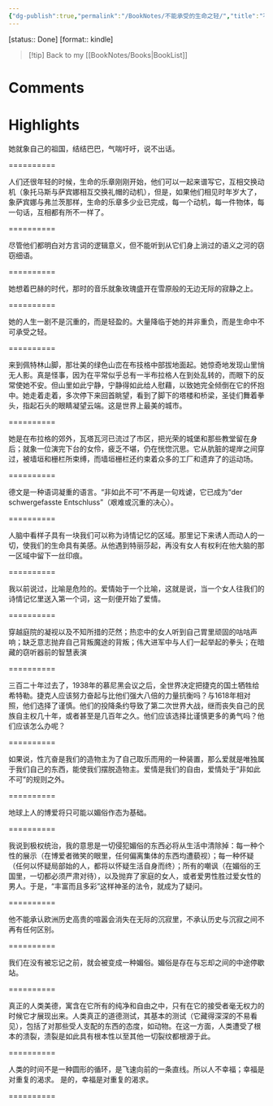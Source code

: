 ```yaml
---
{"dg-publish":true,"permalink":"/BookNotes/不能承受的生命之轻/","title":"不能承受的生命之轻","noteIcon":""}
---
```


[status:: Done]
[format:: kindle]

>[!tip] Back to my [[BookNotes/Books\|BookList]]

# Comments

# Highlights


她就象自己的祖国，结结巴巴，气喘吁吁，说不出话。

==========

人们还很年轻的时候，生命的乐章刚刚开始，他们可以一起来谱写它，互相交换动机（象托马斯与萨宾娜相互交换礼帽的动机），但是，如果他们相见时年岁大了，象萨宾娜与弗兰茨那样，生命的乐章多少业已完成，每一个动机，每一件物体，每一句话，互相都有所不一样了。

==========

尽管他们都明白对方言词的逻辑意义，但不能听到从它们身上淌过的语义之河的窃窃细语。

==========

她想着巴赫的时代，那时的音乐就象玫瑰盛开在雪原般的无边无际的寂静之上。

==========


她的人生一剧不是沉重的，而是轻盈的。大量降临于她的并非重负，而是生命中不可承受之轻。

==========


来到佩特林山脚，那壮美的绿色山峦在布技格中部拔地面起。她惊奇地发现山里悄无人影。真是怪事，因为在平常似乎总有一半布拉格人在到处乱转的，而眼下的反常使她不安。但山里如此宁静，宁静得如此给人慰藉，以致她完全倾倒在它的怀抱中。她走着走着，多次停下来回首眺望，看到了脚下的塔楼和桥梁，圣徒们舞着拳头，指起石头的眼睛凝望云端。这是世界上最美的城市。

==========

她是在布拉格的郊外，瓦塔瓦河已流过了市区，把光荣的城堡和那些教堂留在身后；就象一位演完下台的女伶，疲乏不堪，仍在恍惚沉思。它从肮脏的堤岸之间穿过，被墙垣和栅栏所束缚，而墙垣栅栏还约束着众多的工厂和遗弃了的运动场。

==========


德文是一种语词凝重的语言。“非如此不可”不再是一句戏谑，它已成为“der schwergefasste Entschluss”（艰难或沉重的决心）。

==========

人脑中看样子具有一块我们可以称为诗情记忆的区域。那里记下来诱人而动人的一切，使我们的生命具有美感。从他遇到特丽莎起，再没有女人有权利在他大脑的那一区域中留下一丝印痕。

==========

我以前说过，比喻是危险的。爱情始于一个比喻，这就是说，当一个女人往我们的诗情记忆里送入第一个词，这一刻便开始了爱情。

==========

穿越庭院的凝视以及不知所措的茫然；热恋中的女人听到自己胃里顽固的咕咕声响；缺乏意志抛弃自己背叛魔途的背叛；伟大进军中与人们一起举起的拳头；在暗藏的窃听器前的智慧表演

==========

三百二十年过去了，1938年的慕尼黑会议之后，全世界决定把捷克的国土牺牲给希特勒。捷克人应该努力奋起与比他们强大八倍的力量抗衡吗？与1618年相对照，他们选择了谨慎。他们的投降条约导致了第二次世界大战，继而丧失自己的民族自主权几十年，或者甚至是几百年之久。他们应该选择比谨慎更多的勇气吗？他们应该怎么办呢？

==========
  

如果说，性亢奋是我们的造物主为了自己取乐而用的一种装置，那么爱就是唯独属于我们自己的东西，能使我们摆脱造物主。爱情是我们的自由，爱情处于“非如此不可”的规则之外。

==========

地球上人的博爱将只可能以媚俗作态为基础。

==========


我说到极权统治，我的意思是一切侵犯媚俗的东西必将从生活中清除掉：每一种个性的展示（在博爱者微笑的眼里，任何偏离集体的东西均遭藐视）；每一种怀疑（任何以怀疑局部始的人，都将以怀疑生活自身而终）；所有的嘲讽（在媚俗的王国里，一切都必须严肃对待），以及抛弃了家庭的女人，或者爱男性胜过爱女性的男人。于是，“丰富而且多彩”这样神圣的法令，就成为了疑问。

==========  

他不能承认欧洲历史高贵的喧嚣会消失在无际的沉寂里，不承认历史与沉寂之间不再有任何区别。

==========

我们在没有被忘记之前，就会被变成一种媚俗。媚俗是存在与忘却之间的中途停歇站。

==========

真正的人类美德，寓含在它所有的纯净和自由之中，只有在它的接受者毫无权力的时候它才展现出来。人类真正的道德测试，其基本的测试（它藏得深深的不易看见），包括了对那些受人支配的东西的态度，如动物。在这一方面，人类遭受了根本的溃裂，溃裂是如此具有根本性以至其他一切裂纹都根源于此。

==========

人类的时间不是一种圆形的循环，是飞速向前的一条直线。所以人不幸福；幸福是对重复的渴求。 是的，幸福是对重复的渴求。

==========